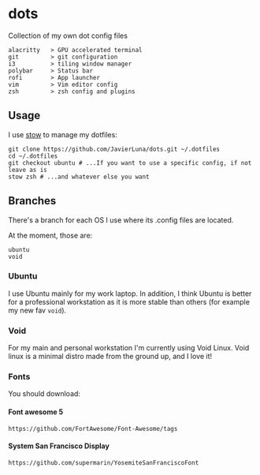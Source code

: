 # dots
Collection of my own dot config files

```
alacritty   > GPU accelerated terminal
git         > git configuration
i3          > tiling window manager
polybar     > Status bar
rofi        > App launcher
vim         > Vim editor config
zsh         > zsh config and plugins
```


## Usage
I use [stow](https://www.gnu.org/software/stow/) to manage my dotfiles:

```
git clone https://github.com/JavierLuna/dots.git ~/.dotfiles
cd ~/.dotfiles
git checkout ubuntu # ...If you want to use a specific config, if not leave as is
stow zsh # ...and whatever else you want
```

## Branches

There's a branch for each OS I use where its .config files are located.

At the moment, those are:
```
ubuntu
void
```

### Ubuntu

I use Ubuntu mainly for my work laptop. In addition, I think Ubuntu is better for a professional workstation as it is more stable than others (for example my new fav `void`).

### Void

For my main and personal workstation I'm currently using Void Linux. Void linux is a minimal distro made from the ground up, and I love it!

### Fonts

You should download:

#### Font awesome 5
`https://github.com/FortAwesome/Font-Awesome/tags`

#### System San Francisco Display
`https://github.com/supermarin/YosemiteSanFranciscoFont`
